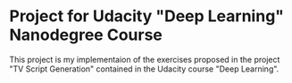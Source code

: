 # Project for Udacity "Deep Learning" Nanodegree Course

This project is my implementaion of the exercises proposed in the project "TV Script Generation" contained in the Udacity course "Deep Learning".
